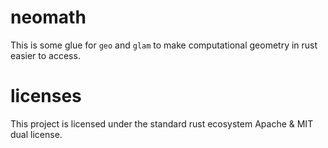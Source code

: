 # neomath

This is some glue for `geo` and `glam` to make computational geometry in rust easier to access.

# licenses 

This project is licensed under the standard rust ecosystem Apache & MIT dual license.
